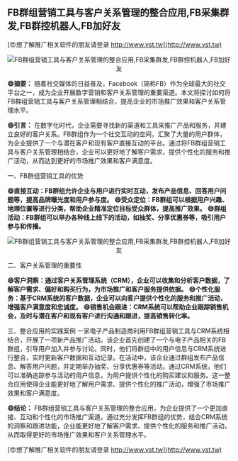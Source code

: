 ## **FB群组营销工具与客户关系管理的整合应用,FB采集群发,FB群控机器人,FB加好友**

[😍想了解推广相关软件的朋友请登录 http://www.vst.tw](http://www.vst.tw)

 <center><img src="https://vst.tw/MP4/tuiguang/png/5.png" alt="FB群组营销工具与客户关系管理的整合应用,FB采集群发,FB群控机器人,FB加好友"></center>

**😄摘要：**
随着社交媒体的日益普及，Facebook（简称FB）作为全球最大的社交平台之一，成为企业开展数字营销和客户关系管理的重要渠道。本文将探讨如何将FB群组营销工具与客户关系管理相结合，提高企业的市场推广效果和客户关系管理水平。

**😄引言：**
在数字化时代，企业需要寻找新的渠道和工具来推广产品和服务，并建立良好的客户关系。FB群组作为一个社交互动的空间，汇聚了大量的用户群体，为企业提供了一个与潜在客户和现有客户直接互动的平台。通过将FB群组营销工具与客户关系管理相结合，企业可以更好地了解客户需求，提供个性化的服务和推广活动，从而达到更好的市场推广效果和客户满意度。

一、FB群组营销工具的优势

**😄直接互动：FB群组允许企业与用户进行实时互动，发布产品信息、回答用户问题等，提高品牌曝光度和用户参与度。**
**😄受众定位：FB群组可以根据用户兴趣、地理位置等进行分类，帮助企业精准定位目标受众群体，提高推广效果。**
**😄群组活动：FB群组可以举办各种线上线下的活动，如抽奖、分享优惠券等，吸引用户参与和传播。**

 <center><img src="https://vst.tw/MP4/tuiguang/png/8.png" alt="FB群组营销工具与客户关系管理的整合应用,FB采集群发,FB群控机器人,FB加好友"></center>

二、客户关系管理的重要性

**😄客户洞察：通过客户关系管理系统（CRM），企业可以收集和分析客户数据，了解客户需求、偏好和购买行为，为市场推广和客户服务提供依据。**
**😄个性化服务：基于CRM系统的客户数据，企业可以向客户提供个性化的服务和推广活动，增强客户满意度和忠诚度。**
**😄销售机会跟进：CRM系统可以帮助企业跟踪销售机会，及时与潜在客户和现有客户进行沟通和跟进，提高销售转化率。**

三、整合应用的实践案例
一家电子产品制造商利用FB群组营销工具与CRM系统相结合，开展了一项新产品推广活动。该企业首先创建了一个与电子产品相关的FB群组，引导用户加入并参与讨论。同时，他们将群组中的用户信息与CRM系统进行整合，实时更新客户数据和互动记录。在活动中，该企业通过群组发布产品信息、解答用户问题，并定期举办抽奖、分享优惠券等活动。通过CRM系统，他们可以准确追踪参与活动的用户信息，为用户提供个性化的购买建议和服务。这一整合应用使得企业能更好地了解用户需求、提供个性化的推广活动，增强了市场推广效果和客户满意度。

**😄结论：**
FB群组营销工具与客户关系管理的整合应用，为企业提供了一个更加直接、互动和个性化的市场推广渠道。通过充分发挥FB群组的优势，结合CRM系统的洞察和跟进功能，企业能更好地了解客户需求、提供个性化的服务和推广活动，从而取得更好的市场推广效果和客户关系管理水平。

[😍想了解推广相关软件的朋友请登录 http://www.vst.tw](http://www.vst.tw)



